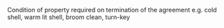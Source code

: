 Condition of property required on termination of the agreement e.g. cold shell, warm lit shell, broom clean, turn-key